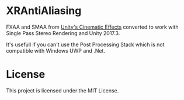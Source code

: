 # XRAntiAliasing
FXAA and SMAA from [Unity's Cinematic Effects](https://bitbucket.org/Unity-Technologies/cinematic-image-effects) converted to work with Single Pass Stereo Rendering and Unity 2017.3.

It's usefull if you can't use the Post Processing Stack which is not compatible with Windows UWP and .Net.

# License
This project is licensed under the MIT License.
